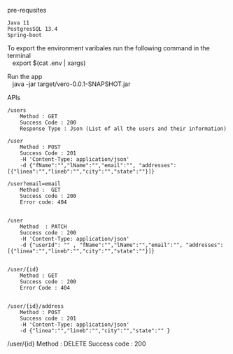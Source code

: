 pre-requsites 

    Java 11
    PostgresSQL 13.4
    Spring-boot

To export the environment varibales run the following command in the terminal\
&nbsp;&nbsp;   export $(cat .env | xargs)

Run the app\
&nbsp;&nbsp;    java -jar target/vero-0.0.1-SNAPSHOT.jar


APIs


    /users
        Method : GET
        Success Code : 200
        Response Type : Json (List of all the users and their information)

    /user  
        Method : POST
        Success Code : 201
        -H 'Content-Type: application/json'
        -d {"fName":"","lName":"","email":"", "addresses":[{"linea":"","lineb":"","city":"","state":""}]}

    /user?email=email   
        Method :  GET
        Success code : 200
        Error code: 404


    /user        
        Method  : PATCH
        Success code : 200
        -H 'Content-Type: application/json'
        -d {"userId": "" , "fName":"","lName":"","email":"", "addresses":[{"linea":"","lineb":"","city":"","state":""}]}


    /user/{id}          
        Method : GET
        Success code : 200
        Error Code : 404


    /user/{id}/address   
        Method : POST
        Success code : 201
        -H 'Content-Type: application/json'
        -d {"linea":"","lineb":"","city":"","state":"" }
        
   /user/{id}
        Method : DELETE
        Success code : 200
        

